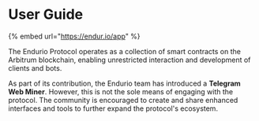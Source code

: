 # User Guide

{% embed url="https://endur.io/app" %}

The Endurio Protocol operates as a collection of smart contracts on the Arbitrum blockchain, enabling unrestricted interaction and development of clients and bots.

As part of its contribution, the Endurio team has introduced a **Telegram Web Miner**. However, this is not the sole means of engaging with the protocol. The community is encouraged to create and share enhanced interfaces and tools to further expand the protocol's ecosystem.
